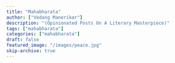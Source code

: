 ```yaml
---
title: "Mahabharata"
author: ["Vedang Manerikar"]
description: "(Opinionated Posts On A Literary Masterpiece)"
tags: ["mahabharata"]
categories: ["mahabharata"]
draft: false
featured_image: "/images/peace.jpg"
skip-archive: true
---
```

